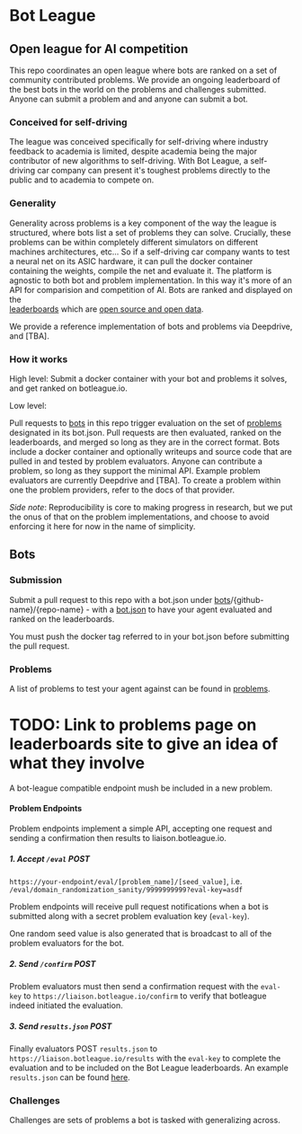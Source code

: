 # Bot League

## Open league for AI competition

This repo coordinates an open league where bots are ranked on a set of community 
contributed problems. We provide an ongoing leaderboard of the best bots in the 
world on the problems and challenges submitted. Anyone can submit
a problem and and anyone can submit a bot.

### Conceived for self-driving
The league was conceived specifically for self-driving where industry feedback to academia is limited, despite academia being the major contributor of new algorithms to self-driving.
With Bot League, a self-driving car company can present it's toughest problems directly to the public and 
to academia to compete on. 

### Generality
Generality across problems is a key component of the way the league is structured, 
where bots list a set of problems they can solve. Crucially, these problems
can be within completely different simulators on different machines architectures, etc... 
So if  a self-driving car company wants to test a neural net on its ASIC hardware,
it can pull the docker container containing the weights, compile the net
and evaluate it. The platform is agnostic to both bot and problem implementation.
In this way it's more of an API for comparision and competition of AI.
Bots are ranked and displayed on the  
[leaderboards](https://botleague.io) which are [open source and open data](https://github.com/voyage/leaderboard-generator/data).

We provide a reference implementation of bots and problems via Deepdrive, and [TBA].
 
### How it works

High level: Submit a docker container with your bot and problems it solves, 
and get ranked on botleague.io.

Low level:

Pull requests to [bots](bots) in this repo trigger evaluation on the set of [problems](problems) designated in its bot.json. Pull requests are then evaluated, ranked on the leaderboards, and merged so long as they are in the correct format. Bots include a docker container and optionally writeups and source code that are pulled in and tested by problem evaluators. Anyone can contribute a problem, so long as they support the minimal API. Example problem evaluators are currently Deepdrive and [TBA]. To create a problem within one the problem providers, refer to the docs of that provider.

_Side note_: Reproducibility is core to making progress in research, but we put the onus of that on the problem implementations, and choose to avoid enforcing it here for now in the name of simplicity.

## Bots

### Submission

Submit a pull request to this repo with a bot.json under [bots](bots)/{github-name}/{repo-name} - with a [bot.json](crizcraig/forward-bot/bot.json) to have your agent 
evaluated and ranked on the leaderboards.
 
You must push the docker tag referred to in your bot.json before submitting the pull request.
 

### Problems

A list of problems to test your agent against can be found
in [problems](problems).

# TODO: Link to problems page on leaderboards site to give an idea of what they involve

A bot-league compatible endpoint mush be included in a new problem.

#### Problem Endpoints

Problem endpoints implement a simple API, accepting one request and sending a confirmation then results to liaison.botleague.io.

##### 1. Accept `/eval` POST

`https://your-endpoint/eval/[problem_name]/[seed_value]`, i.e. `/eval/domain_randomization_sanity/9999999999?eval-key=asdf`


Problem endpoints will receive pull request notifications when a bot is submitted along with a secret problem evaluation key (`eval-key`).

One random seed value is also generated that is broadcast to all of the problem evaluators for the bot.

##### 2. Send `/confirm` POST

Problem evaluators must then send a confirmation request with the `eval-key` to `https://liaison.botleague.io/confirm` to verify that botleague indeed initiated the evaluation.

##### 3. Send `results.json` POST

Finally evaluators POST `results.json` to `https://liaison.botleague.io/results` with the `eval-key` to complete the evaluation and to be included on the Bot League leaderboards. An example `results.json` can be found [here](problems/example_results/results.json).


### Challenges

Challenges are sets of problems a bot is tasked with generalizing across. 